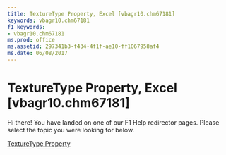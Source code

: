 ```yaml
---
title: TextureType Property, Excel [vbagr10.chm67181]
keywords: vbagr10.chm67181
f1_keywords:
- vbagr10.chm67181
ms.prod: office
ms.assetid: 297341b3-f434-4f1f-ae10-ff1067958af4
ms.date: 06/08/2017
---
```



# TextureType Property, Excel [vbagr10.chm67181]

Hi there! You have landed on one of our F1 Help redirector pages. Please select the topic you were looking for below.

[TextureType Property](http://msdn.microsoft.com/library/ba60a953-c506-ff49-0945-aa222dcd5f43%28Office.15%29.aspx)


